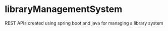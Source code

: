 # libraryManagementSystem
REST APIs created using spring boot and java for managing a library system
